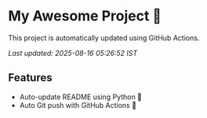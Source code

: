 # My Awesome Project 🚀

This project is automatically updated using GitHub Actions.

_Last updated: 2025-08-16 05:26:52 IST_

## Features
- Auto-update README using Python 🐍
- Auto Git push with GitHub Actions 🤖
